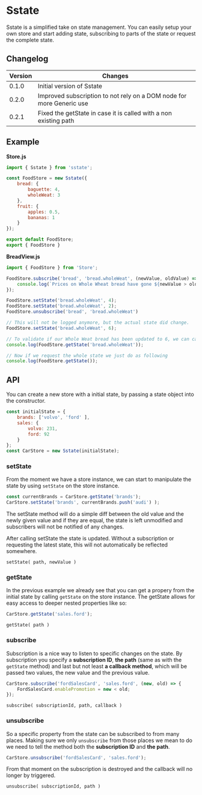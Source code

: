 # Sstate

Sstate is a simplified take on state management. You can easily setup your own store and start adding state, subscribing to parts of the state or request the complete state.

## Changelog

| Version | Changes                     |
| ------- | --------------------------- |
| 0.1.0   | Initial version of Sstate |
| 0.2.0   | Improved subscription to not rely on a DOM node for more Generic use |
| 0.2.1   | Fixed the getState in case it is called with a non existing path |


## Example

**Store.js**

```javascript
import { Sstate } from 'sstate';

const FoodStore = new Sstate({ 
    bread: { 
        baguette: 4, 
        wholeWeat: 3 
    }, 
    fruit: { 
        apples: 0.5, 
        bananas: 1 
    } 
});

export default FoodStore;
export { FoodStore }
```

**BreadView.js**

```javascript
import { FoodStore } from 'Store'; 

FoodStore.subscribe('bread', 'bread.wholeWeat', (newValue, oldValue) => {
    console.log(`Prices on Whole Wheat bread have gone ${newValue > oldValue ? 'up' : 'down'}`);
});

FoodStore.setState('bread.wholeWeat', 4);
FoodStore.setState('bread.wholeWeat', 2);
FoodStore.unsubscribe('bread', 'bread.wholeWeat')

// This will not be logged anymore, but the actual state did change.
FoodStore.setState('bread.wholeWeat', 6);

// To validate if our Whole Weat bread has been updated to 6, we can call the following:
console.log(FoodStore.getState('bread.wholeWeat'));

// Now if we request the whole state we just do as following
console.log(FoodStore.getState());
```

## API

You can create a new store with a initial state, by passing a state object into the constructor.

```javascript
const initialState = { 
    brands: ['volvo', 'ford' ], 
    sales: {
        volvo: 231,
        ford: 92
    }
};
const CarStore = new Sstate(initialState);
```

### setState
From the moment we have a store instance, we can start to manipulate the state by using `setState` on the store instance.

```javascript
const currentBrands = CarStore.getState('brands');
CarStore.setState('brands', currentBrands.push('audi') );
```

The setState method will do a simple diff between the old value and the newly given value and if they are equal, the state is left unmodified and subscribers will not be notified of any changes.

After calling setState the state is updated. Without a subscription or requesting the latest state, this will not automatically be reflected somewhere.

`setState( path, newValue )`

### getState

In the previous example we already see that you can get a propery from the initial state by calling `getState` on the store instance. The getState allows for easy access to deeper nested properties like so:

```javascript
CarStore.getState('sales.ford');
```

`getState( path )` 

### subscribe

Subscription is a nice way to listen to specific changes on the state. By subscription you specify a **subscription ID**, **the path** (same as with the `getState` method) and last but not least **a callback method**, which will be passed two values, the new value and the previous value.

```javascript
CarStore.subscribe('fordSalesCard', 'sales.ford', (new, old) => {
    FordSalesCard.enablePromotion = new < old;
});
```

`subscribe( subscriptionId, path, callback )`

### unsubscribe

So a specific property from the state can be subscribed to from many places. Making sure we only `unsubscribe` from those places we mean to do we need to tell the method both the **subscription ID** and **the path**.

```javascript
CarStore.unsubscribe('fordSalesCard', 'sales.ford');
```

From that moment on the subscription is destroyed and the callback will no longer by triggered.

`unsubscribe( subscriptionId, path )`
